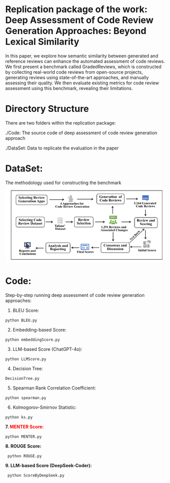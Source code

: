# Replication package of the work: Deep Assessment of Code Review Generation Approaches: Beyond Lexical Similarity

In this paper, we explore how semantic similarity between generated and reference reviews can enhance the automated assessment of code reviews. We first present a benchmark called GradedReviews, which is constructed by collecting real-world code reviews from open-source projects, generating reviews using state-of-the-art approaches, and manually assessing their quality. We then evaluate existing metrics for code review assessment using this benchmark, revealing their limitations.

# Directory Structure
There are two folders within the replication package:

./Code: The source code of deep assessment of code review generation approach

./DataSet: Data to replicate the evaluation in the paper

# DataSet:
The methodology used for constructing the benchmark
![Methodology for Benchmark Construction](./dataset.png "Methodology for Benchmark Construction")

# Code: 
Step-by-step running deep assessment of code review generation approaches:

  1. BLEU Score:

    python BLEU.py

  2. Embedding-based Score:
   
    python embeddingScore.py

  3. LLM-based Score (ChatGPT-4o):
   
    python LLMScore.py

  4. Decision Tree:
   
    DecisionTree.py

  5. Spearman Rank Correlation Coefficient:

    python spearman.py

  6. Kolmogorov-Smirnov Statistic:

    python ks.py

**7. <font color=red>MENTER Score:</font>** 

    python MENTER.py

**8. ROUGE Score:**
   
     python ROUGE.py
    
**9. LLM-based Score (DeepSeek-Coder):**
   
     python ScoreByDeepSeek.py
